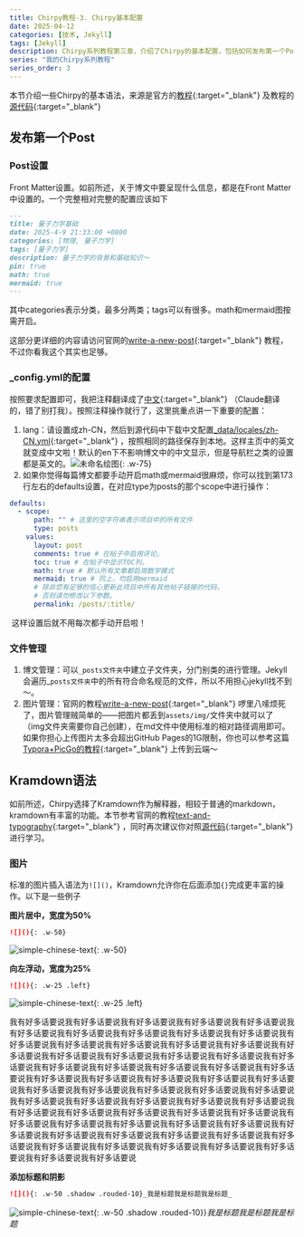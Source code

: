```yaml
---
title: Chirpy教程-3. Chirpy基本配置
date: 2025-04-12
categories: [技术, Jekyll]
tags: [Jekyll]
description: Chirpy系列教程第三章，介绍了Chirpy的基本配置，包括如何发布第一个Post，Kramdown的语法。
series: "我的Chirpy系列教程"
series_order: 3
---
```



本节介绍一些Chirpy的基本语法，来源是官方的[教程](https://chirpy.cotes.page/posts/text-and-typography/){:target="_blank"} 及教程的[源代码](https://github.com/cotes2020/jekyll-theme-chirpy/blob/master/_posts/2019-08-08-text-and-typography.md){:target="_blank"}

## 发布第一个Post

### Post设置
Front Matter设置。如前所述，关于博文中要呈现什么信息，都是在Front Matter中设置的。一个完整相对完整的配置应该如下

```markdown
---
title: 量子力学基础
date: 2025-4-9 21:33:00 +0800
categories: [物理, 量子力学]
tags: [量子力学]     
description: 量子力学的背景和基础知识～
pin: true
math: true
mermaid: true
---
```

其中categories表示分类，最多分两类；tags可以有很多。math和mermaid图按需开启。

这部分更详细的内容请访问官网的[write-a-new-post](https://chirpy.cotes.page/posts/write-a-new-post/){:target="_blank"} 教程，不过你看我这个其实也足够。


### _config.yml的配置

按照要求配置即可，我把注释翻译成了[中文](https://github.com/zcyisiee/zcyisiee.github.io/blob/main/_config.template.yml){:target="_blank"} （Claude翻译的，错了别打我）。按照注释操作就行了，这里挑重点讲一下重要的配置：

1. lang：请设置成zh-CN，然后到源代码中下载中文配置[_data/locales/zh-CN.yml](https://github.com/cotes2020/jekyll-theme-chirpy/blob/master/_data/locales/zh-CN.yml){:target="_blank"} ，按照相同的路径保存到本地。这样主页中的英文就变成中文啦！默认的en下不影响博文中的中文显示，但是导航栏之类的设置都是英文的。![未命名绘图](https://raw.githubusercontent.com/zcyisiee/blog-images/main/chirpy使用记录/%E6%9C%AA%E5%91%BD%E5%90%8D%E7%BB%98%E5%9B%BE.png){: .w-75}
2. 如果你觉得每篇博文都要手动开启math或mermaid很麻烦，你可以找到第173行左右的defaults设置，在对应type为posts的那个scope中进行操作：

```yml
defaults:
  - scope:
      path: "" # 这里的空字符串表示项目中的所有文件
      type: posts
    values:
      layout: post
      comments: true # 在帖子中启用评论。
      toc: true # 在帖子中显示TOC列。
      math: true # 默认所有文章都启用数学模式
      mermaid: true # 同上，均启用mermaid
      # 除非您有足够的信心更新此项目中所有其他帖子链接的代码，
      # 否则请勿修改以下参数。
      permalink: /posts/:title/
```

​	这样设置后就不用每次都手动开启啦！

### 文件管理

1. 博文管理：可以`_posts文件夹`中建立子文件夹，分门别类的进行管理。Jekyll会遍历_`posts文件夹`中的所有符合命名规范的文件，所以不用担心jekyll找不到～。
2. 图片管理：官网的教程[write-a-new-post](https://chirpy.cotes.page/posts/write-a-new-post/){:target="_blank"} 啰里八嗦烦死了，图片管理贼简单的——把图片都丢到`assets/img/`文件夹中就可以了（img文件夹需要你自己创建），在md文件中使用标准的相对路径调用即可。如果你担心上传图片太多会超出GitHub Pages的1G限制，你也可以参考这篇[Typora+PicGo的教程](https://zcyisiee.github.io/posts/Typora+Picgo%E8%87%AA%E5%8A%A8%E4%B8%8A%E4%BC%A0%E5%9B%BE%E7%89%87/){:target="_blank"} 上传到云端～

## Kramdown语法

如前所述，Chirpy选择了Kramdown作为解释器，相较于普通的markdown，kramdown有丰富的功能。本节参考官网的教程[text-and-typography](https://chirpy.cotes.page/posts/text-and-typography/){:target="_blank"} ，同时再次建议你对照[源代码](https://github.com/cotes2020/jekyll-theme-chirpy/blob/master/_posts/2019-08-08-text-and-typography.md){:target="_blank"}进行学习。

### 图片

标准的图片插入语法为`![]()`，Kramdown允许你在后面添加`{}`完成更丰富的操作。以下是一些例子

**图片居中，宽度为50%**

```markdown
![](){: .w-50}
```

![simple-chinese-text](https://raw.githubusercontent.com/zcyisiee/blog-images/main/chirpy使用记录/simple-chinese-text-20250412140029644.svg){: .w-50}

**向左浮动，宽度为25%**

```markdown
![](){: .w-25 .left}
```

![simple-chinese-text](https://raw.githubusercontent.com/zcyisiee/blog-images/main/chirpy使用记录/simple-chinese-text-20250412140049879.svg){: .w-25 .left}

我有好多话要说我有好多话要说我有好多话要说我有好多话要说我有好多话要说我有好多话要说我有好多话要说我有好多话要说我有好多话要说我有好多话要说我有好多话要说我有好多话要说我有好多话要说我有好多话要说我有好多话要说我有好多话要说我有好多话要说我有好多话要说我有好多话要说我有好多话要说我有好多话要说我有好多话要说我有好多话要说我有好多话要说我有好多话要说我有好多话要说我有好多话要说我有好多话要说我有好多话要说我有好多话要说我有好多话要说我有好多话要说我有好多话要说我有好多话要说我有好多话要说我有好多话要说我有好多话要说我有好多话要说我有好多话要说我有好多话要说我有好多话要说我有好多话要说我有好多话要说我有好多话要说我有好多话要说我有好多话要说我有好多话要说我有好多话要说我有好多话要说我有好多话要说我有好多话要说我有好多话要说我有好多话要说我有好多话要说我有好多话要说我有好多话要说我有好多话要说我有好多话要说我有好多话要说我有好多话要说我有好多话要说我有好多话要说我有好多话要说我有好多话要说

**添加标题和阴影**

```markdown
![](){: .w-50 .shadow .rouded-10}_我是标题我是标题我是标题_
```

![simple-chinese-text](https://raw.githubusercontent.com/zcyisiee/blog-images/main/chirpy使用记录/simple-chinese-text-20250412140029644.svg){: .w-50  .shadow .rouded-10}}_我是标题我是标题我是标题_

